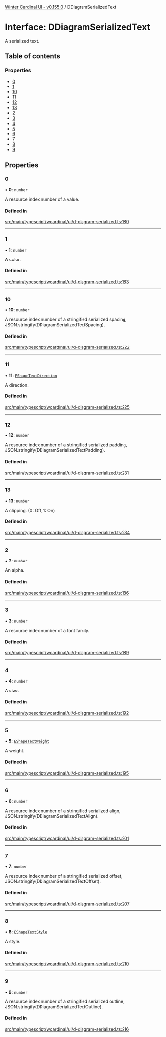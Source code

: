 [Winter Cardinal UI - v0.155.0](../index.md) / DDiagramSerializedText

# Interface: DDiagramSerializedText

A serialized text.

## Table of contents

### Properties

- [0](DDiagramSerializedText.md#0)
- [1](DDiagramSerializedText.md#1)
- [10](DDiagramSerializedText.md#10)
- [11](DDiagramSerializedText.md#11)
- [12](DDiagramSerializedText.md#12)
- [13](DDiagramSerializedText.md#13)
- [2](DDiagramSerializedText.md#2)
- [3](DDiagramSerializedText.md#3)
- [4](DDiagramSerializedText.md#4)
- [5](DDiagramSerializedText.md#5)
- [6](DDiagramSerializedText.md#6)
- [7](DDiagramSerializedText.md#7)
- [8](DDiagramSerializedText.md#8)
- [9](DDiagramSerializedText.md#9)

## Properties

### 0

• **0**: `number`

A resource index number of a value.

#### Defined in

[src/main/typescript/wcardinal/ui/d-diagram-serialized.ts:180](https://github.com/winter-cardinal/winter-cardinal-ui/blob/v0.155.0/src/main/typescript/wcardinal/ui/d-diagram-serialized.ts#L180)

___

### 1

• **1**: `number`

A color.

#### Defined in

[src/main/typescript/wcardinal/ui/d-diagram-serialized.ts:183](https://github.com/winter-cardinal/winter-cardinal-ui/blob/v0.155.0/src/main/typescript/wcardinal/ui/d-diagram-serialized.ts#L183)

___

### 10

• **10**: `number`

A resource index number of a stringified serialized spacing,
JSON.stringify(DDiagramSerializedTextSpacing).

#### Defined in

[src/main/typescript/wcardinal/ui/d-diagram-serialized.ts:222](https://github.com/winter-cardinal/winter-cardinal-ui/blob/v0.155.0/src/main/typescript/wcardinal/ui/d-diagram-serialized.ts#L222)

___

### 11

• **11**: [`EShapeTextDirection`](../index.md#eshapetextdirection)

A direction.

#### Defined in

[src/main/typescript/wcardinal/ui/d-diagram-serialized.ts:225](https://github.com/winter-cardinal/winter-cardinal-ui/blob/v0.155.0/src/main/typescript/wcardinal/ui/d-diagram-serialized.ts#L225)

___

### 12

• **12**: `number`

A resource index number of a stringified serialized padding,
JSON.stringify(DDiagramSerializedTextPadding).

#### Defined in

[src/main/typescript/wcardinal/ui/d-diagram-serialized.ts:231](https://github.com/winter-cardinal/winter-cardinal-ui/blob/v0.155.0/src/main/typescript/wcardinal/ui/d-diagram-serialized.ts#L231)

___

### 13

• **13**: `number`

A clipping. (0: Off, 1: On)

#### Defined in

[src/main/typescript/wcardinal/ui/d-diagram-serialized.ts:234](https://github.com/winter-cardinal/winter-cardinal-ui/blob/v0.155.0/src/main/typescript/wcardinal/ui/d-diagram-serialized.ts#L234)

___

### 2

• **2**: `number`

An alpha.

#### Defined in

[src/main/typescript/wcardinal/ui/d-diagram-serialized.ts:186](https://github.com/winter-cardinal/winter-cardinal-ui/blob/v0.155.0/src/main/typescript/wcardinal/ui/d-diagram-serialized.ts#L186)

___

### 3

• **3**: `number`

A resource index number of a font family.

#### Defined in

[src/main/typescript/wcardinal/ui/d-diagram-serialized.ts:189](https://github.com/winter-cardinal/winter-cardinal-ui/blob/v0.155.0/src/main/typescript/wcardinal/ui/d-diagram-serialized.ts#L189)

___

### 4

• **4**: `number`

A size.

#### Defined in

[src/main/typescript/wcardinal/ui/d-diagram-serialized.ts:192](https://github.com/winter-cardinal/winter-cardinal-ui/blob/v0.155.0/src/main/typescript/wcardinal/ui/d-diagram-serialized.ts#L192)

___

### 5

• **5**: [`EShapeTextWeight`](../index.md#eshapetextweight)

A weight.

#### Defined in

[src/main/typescript/wcardinal/ui/d-diagram-serialized.ts:195](https://github.com/winter-cardinal/winter-cardinal-ui/blob/v0.155.0/src/main/typescript/wcardinal/ui/d-diagram-serialized.ts#L195)

___

### 6

• **6**: `number`

A resource index number of a stringified serialized align,
JSON.stringify(DDiagramSerializedTextAlign).

#### Defined in

[src/main/typescript/wcardinal/ui/d-diagram-serialized.ts:201](https://github.com/winter-cardinal/winter-cardinal-ui/blob/v0.155.0/src/main/typescript/wcardinal/ui/d-diagram-serialized.ts#L201)

___

### 7

• **7**: `number`

A resource index number of a stringified serialized offset,
JSON.stringify(DDiagramSerializedTextOffset).

#### Defined in

[src/main/typescript/wcardinal/ui/d-diagram-serialized.ts:207](https://github.com/winter-cardinal/winter-cardinal-ui/blob/v0.155.0/src/main/typescript/wcardinal/ui/d-diagram-serialized.ts#L207)

___

### 8

• **8**: [`EShapeTextStyle`](../index.md#eshapetextstyle)

A style.

#### Defined in

[src/main/typescript/wcardinal/ui/d-diagram-serialized.ts:210](https://github.com/winter-cardinal/winter-cardinal-ui/blob/v0.155.0/src/main/typescript/wcardinal/ui/d-diagram-serialized.ts#L210)

___

### 9

• **9**: `number`

A resource index number of a stringified serialized outline,
JSON.stringify(DDiagramSerializedTextOutline).

#### Defined in

[src/main/typescript/wcardinal/ui/d-diagram-serialized.ts:216](https://github.com/winter-cardinal/winter-cardinal-ui/blob/v0.155.0/src/main/typescript/wcardinal/ui/d-diagram-serialized.ts#L216)
